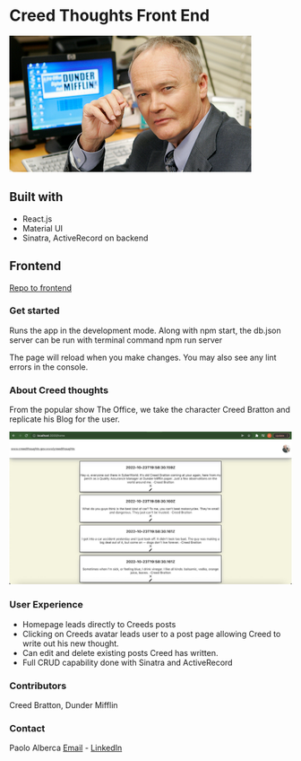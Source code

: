 # Creed Thoughts Front End

![Creed](https://github.com/omgitsmiles/creed-thoughts-front-end/blob/main/Creed.png)

## Built with

- React.js
- Material UI
- Sinatra, ActiveRecord on backend

## Frontend
[Repo to frontend](https://github.com/omgitsmiles/creed-thoughts-front-end)

### Get started

Runs the app in the development mode.
Along with npm start, the db.json server can be run with terminal command npm run server

The page will reload when you make changes.
You may also see any lint errors in the console.

### About Creed thoughts

From the popular show The Office, we take the character Creed Bratton and replicate his Blog for the user.

![Homepage](https://github.com/omgitsmiles/creed-thoughts-front-end/blob/main/CreedThoughts.jpg)

### User Experience

- Homepage leads directly to Creeds posts
- Clicking on Creeds avatar leads user to a post page allowing Creed to write out his new thought. 
- Can edit and delete existing posts Creed has written. 
- Full CRUD capability done with Sinatra and ActiveRecord 

### Contributors

Creed Bratton, Dunder Mifflin

### Contact
Paolo Alberca [Email](mailto:paolo.alberca@gmail.com) - [LinkedIn](https://www.linkedin.com/in/paolo-alberca-069384b8/)


